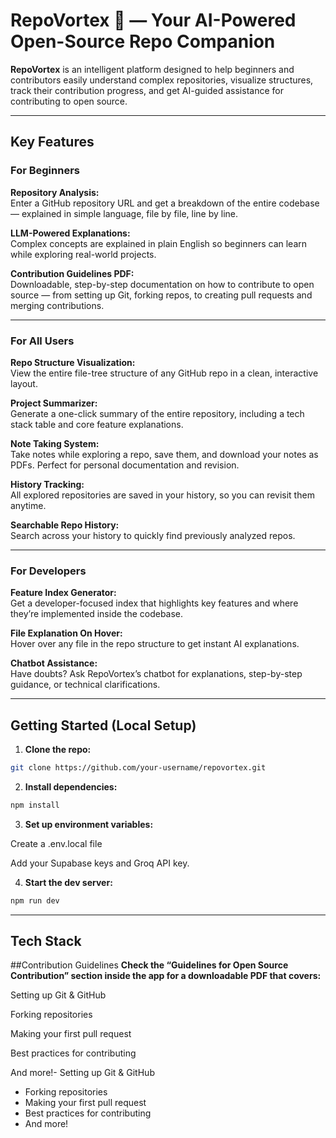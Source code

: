 # RepoVortex 🦝 — Your AI-Powered Open-Source Repo Companion

**RepoVortex** is an intelligent platform designed to help beginners and contributors easily understand complex repositories, visualize structures, track their contribution progress, and get AI-guided assistance for contributing to open source.

---

## Key Features

### For Beginners
**Repository Analysis:**  
Enter a GitHub repository URL and get a breakdown of the entire codebase — explained in simple language, file by file, line by line.  

**LLM-Powered Explanations:**  
Complex concepts are explained in plain English so beginners can learn while exploring real-world projects.  

**Contribution Guidelines PDF:**  
Downloadable, step-by-step documentation on how to contribute to open source — from setting up Git, forking repos, to creating pull requests and merging contributions.  

---

### For All Users
**Repo Structure Visualization:**  
View the entire file-tree structure of any GitHub repo in a clean, interactive layout.  

**Project Summarizer:**  
Generate a one-click summary of the entire repository, including a tech stack table and core feature explanations.  

**Note Taking System:**  
Take notes while exploring a repo, save them, and download your notes as PDFs. Perfect for personal documentation and revision.  

**History Tracking:**  
All explored repositories are saved in your history, so you can revisit them anytime.  

**Searchable Repo History:**  
Search across your history to quickly find previously analyzed repos.  

---

### For Developers
**Feature Index Generator:**  
Get a developer-focused index that highlights key features and where they’re implemented inside the codebase.  

**File Explanation On Hover:**  
Hover over any file in the repo structure to get instant AI explanations.  

**Chatbot Assistance:**  
Have doubts? Ask RepoVortex’s chatbot for explanations, step-by-step guidance, or technical clarifications.  

---

## Getting Started (Local Setup)

1. **Clone the repo:**
```sh
git clone https://github.com/your-username/repovortex.git
```

2. **Install dependencies:**
```sh
npm install
```

3. **Set up environment variables:**

Create a .env.local file

Add your Supabase keys and Groq API key.

4. **Start the dev server:**
```sh
npm run dev
```
---

## Tech Stack

##Contribution Guidelines
**Check the “Guidelines for Open Source Contribution” section inside the app for a downloadable PDF that covers:**

Setting up Git & GitHub

Forking repositories

Making your first pull request

Best practices for contributing

And more!- Setting up Git & GitHub
- Forking repositories
- Making your first pull request
- Best practices for contributing
- And more!





